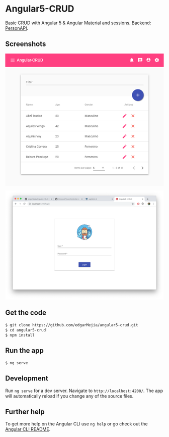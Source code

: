 # Angular5-CRUD

Basic CRUD with Angular 5 & Angular Material and sessions.
Backend: [PersonAPI](https://github.com/edgarMejia/PersonAPI).

## Screenshots

<p align="center">
    <img src="/capturas/grid.png" alt="screenshot" align="center">
</p>
<p>
    <img src="/capturas/login.png" alt="screenshot" align="center">
</p>

## Get the code

```
$ git clone https://github.com/edgarMejia/angular5-crud.git
$ cd angular5-crud
$ npm install
```

## Run the app

```
$ ng serve
```

## Development

Run `ng serve` for a dev server. Navigate to `http://localhost:4200/`. The app will automatically reload if you change any of the source files.

## Further help

To get more help on the Angular CLI use `ng help` or go check out the [Angular CLI README](https://github.com/angular/angular-cli/blob/master/README.md).
